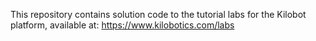 This repository contains solution code to the tutorial labs for the Kilobot platform,
available at: https://www.kilobotics.com/labs

